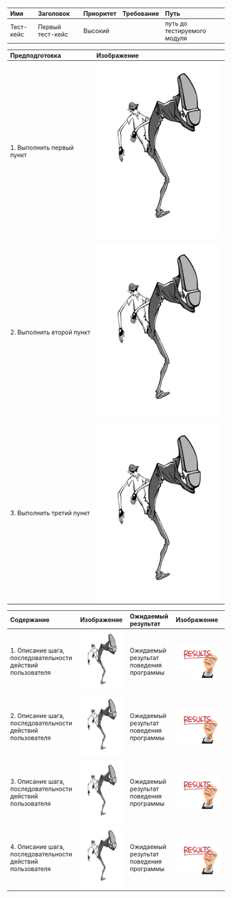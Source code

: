 |Имя   | Заголовок  | Приоритет  | Требование   | Путь  | 
|:---|:---|:---|:---|:---|
|  Тест-кейс | Первый тест-кейс  | Высокий |   | путь до тестируемого модуля | 

| Предподготовка |Изображение |
|:---|:---|
| 1. Выполнить первый пункт |![step.jpg](/step.jpg) |
| 2. Выполнить второй пункт |![step.jpg](/step.jpg) |
| 3. Выполнить третий пункт| ![step.jpg](/step.jpg) |

| Содержание |Изображение |Ожидаемый результат | Изображение |
|:---|:---|:---|:---|
| 1. Описание шага, последовательности действий пользователя | ![step.jpg](/step.jpg) |Ожидаемый результат поведения программы|![result.jpeg](/result.jpeg) |
| 2. Описание шага, последовательности действий пользователя | ![step.jpg](/step.jpg) |Ожидаемый результат поведения программы|![result.jpg](/result.jpeg)  |
| 3. Описание шага, последовательности действий пользователя | ![step.jpg](/step.jpg) |Ожидаемый результат поведения программы|![result.jpeg](/result.jpeg) |
| 4. Описание шага, последовательности действий пользователя | ![step.jpg](/step.jpg) |Ожидаемый результат поведения программы|![result.jpeg](/result.jpeg) |
